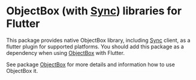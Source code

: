 ObjectBox (with [Sync](https://objectbox.io/sync)) libraries for Flutter
===========================================
This package provides native ObjectBox library, including [Sync](https://objectbox.io/sync) client, as a flutter plugin for supported platforms.
You should add this package as a dependency when using [ObjectBox](https://pub.dev/packages/objectbox) with Flutter.

See package [ObjectBox](https://pub.dev/packages/objectbox) for more details and information how to use ObjectBox it. 

